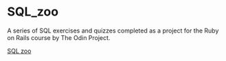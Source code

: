 # SQL_zoo



A series of SQL exercises and quizzes completed as a project for the Ruby on Rails course by The Odin Project.


[SQL zoo](https://sqlzoo.net/wiki/SQL_Tutorial)

